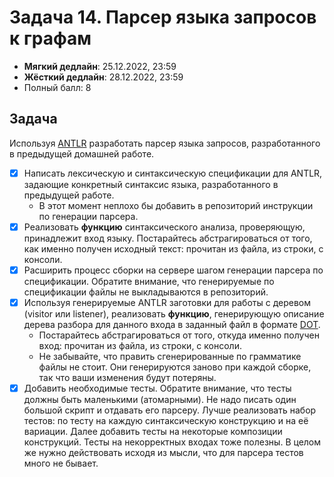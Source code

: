 # Задача 14. Парсер языка запросов к графам

* **Мягкий дедлайн**: 25.12.2022, 23:59
* **Жёсткий дедлайн**: 28.12.2022, 23:59
* Полный балл: 8

## Задача
Используя [ANTLR](https://www.antlr.org/) разработать парсер языка запросов, разработанного в предыдущей домашней работе.
 - [X] Написать лексическую и синтаксическую спецификации для ANTLR, задающие конкретный синтаксис языка, разработанного в предыдущей работе.
   - В этот момент неплохо бы добавить в репозиторий инструкции по генерации парсера.
 - [X] Реализовать **функцию** синтаксического анализа, проверяющую, принадлежит вход языку. Постарайтесь абстрагироваться от того, как именно получен исходный текст: прочитан из файла, из строки, с консоли.
 - [X] Расширить процесс сборки на сервере шагом генерации парсера по спецификации. Обратите внимание, что генерируемые по спецификации файлы не выкладываются в репозиторий.
 - [X] Используя генерируемые ANTLR заготовки для работы с деревом (visitor или listener), реализовать **функцию**, генерирующую описание дерева разбора для данного входа в заданный файл в формате [DOT](https://graphviz.org/doc/info/lang.html).
   - Постарайтесь абстрагироваться от того, откуда именно получен вход: прочитан из файла, из строки, с консоли.
   - Не забывайте, что править сгенерированные по грамматике файлы не стоит. Они генерируются заново при каждой сборке, так что ваши изменения будут потеряны.
 - [X] Добавить необходимые тесты. Обратите внимание, что тесты должны быть маленькими (атомарными). Не надо писать один большой скрипт и отдавать его парсеру. Лучше реализовать набор тестов: по тесту на каждую синтаксическую конструкцию и на её вариации. Далее добавить тесты на некоторые композиции конструкций. Тесты на некорректных входах тоже полезны. В целом же нужно действовать исходя из мысли, что для парсера тестов много не бывает.
